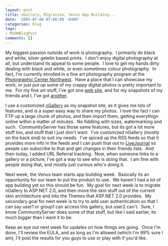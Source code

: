 ```yaml
---
layout: post
title: nGallery, Migration, Venus App Building...
date: '2005-07-08 07:08:00 -0400'
categories: blog
tags:
- MSDNBlogPost
comments: []
---
```


My biggest passion outside of work is photography.&nbsp; I primarily do black and white, silver geletin based prints.&nbsp; I don't enjoy digital photography at all, but understand its appeal to some people.&nbsp; I love to get my hands dirty dealing with black and white, or even sometimes colour photography.&nbsp; In fact, I'm currently enrolled in a fine art photography program at the [Photographic Center Northwest](http://www.pcnw.org).&nbsp; Have a place that I can showcase my work, or just put up some of my crappy digital photos is pretty important to me.&nbsp; For my fine art stuff, I've got one [web site](http://www.bbpphoto.com), and for my snapshots of my friends and I, I've got [another](http://www.bigbackpack.ca/ngallery).

I use a customized&nbsp;[nGallery](http://www.ngallery.org) as my snapshot site, as it gives me lots of features, and is a super easy way to share my photos.&nbsp; I love the fact I can FTP up a large chunk of photos, and then import them, getting everythign online within a matter of minutes.&nbsp; No fiddling with sizes, watermarking and such.&nbsp; CommunityServer has those same features, but its got a lot more stuff too, and stuff that I just don't want.&nbsp; I've customized&nbsp;nGallery (mostly on the back end) to suit my needs.&nbsp; I've spiced up the RSS feeds so that it provides more info in the feeds and I can push that out to [LiveJournal](http://www.livejournal.com/users/petele_photos/)&nbsp;so people can subscribe to that and get changes in their friends lists.&nbsp; And then today, I added URL Referral tracking.&nbsp; Now, when someone links to a gallery or a picture, I've got a way to see who is doing that.&nbsp; I am fine with people doing that, and mostly just curious who's doing it.

Next week, the Venus team starts app building week.&nbsp; Basically its an opportunity for our team to put the product to use.&nbsp; We haven't had a lot of app building yet so this should be fun.&nbsp; My goal for next week is to migrate nGallery to ASP.NET 2.0, and then move the skin stuff out of the current skin architechure and into the Themes that ASP.NET 2.0 provides.&nbsp; My secondary goal for next week is to try to add user authentication so that I can say user1 or group1 can access this gallery, but user2 can't.&nbsp; Sure, I know CommunityServer does some of that stuff, but like&nbsp;I said earlier, its much bigger than I want it to be.&nbsp; 

Keep an eye out next week for updates on how things are going.&nbsp; Once I'm done, I'll review the EULA, and as long as I'm allowed (which I'm 99% sure I am), I'll post the results for you guys to use or play with if you'd like.